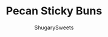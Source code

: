 ---
layout: ../../layouts/MarkdownPostLayout.astro
title: Pecan Sticky Buns
author: ShugarySweets
pubDate: 2022-09-06
description: "Learn how to make bakery quality Pecan Sticky Buns at home with this step-by-step guide. A fluffy yeast dough, cinnamon sugar filling and a gooey pecan topping make these sticky buns irresistible."
image_url: https://www.shugarysweets.com/wp-content/uploads/2022/10/pecan-sticky-buns-facebook.jpg
tags: ["Breakfast and Brunch","American"]
calories: 706
protein: 9
carbohydrates: 78
fats: 42
fiber: 4
ingredients: ["1 cup whole milk, warmed","2/3 cup granulated sugar","3 Tablespoons light brown sugar, packed","2 packets active dry (or instant) yeast","1/2 cup unsalted butter, softened","2 large eggs","1 teaspoon vanilla extract","1/2 teaspoon kosher salt","4 1/2 cups all-purpose flour","¾ cup light brown sugar, packed","½ cup unsalted butter","1/2 cup whole milk","¼ teaspoon kosher salt","2 1/2 cups chopped pecans","½ cup unsalted butter, softened","½ cup light brown sugar, packed","1/4 cup granulated sugar","1 Tablespoon cinnamon"]
serves: 12
time: "3 hours"
prepTime: "30 minutes"
instructions: ["In the bowl of a stand mixer fitted with the whisk attachment, combine the warmed milk with sugars and yeast. Lightly whisk, then let the yeast proof for about 5 minutes.","Add in butter, eggs and vanilla extract, mix to combine.","Using the dough hook attachment, add in salt and flour. Mix on medium speed until a soft dough begins to form.","Once all the flour has been added, increase the speed to medium high and been for about 5 minutes longer, kneading the dough until it is soft and supple.","Transfer the dough to a lightly greased bowl. Cover with a tea towel or plastic wrap. Allow the dough to rise for about one hour (in a warm, dry place), until it doubles in size.","Lightly grease the bottom and sides of a 13x9 baking dish (we use the deepest one we own)! Spread pecans in the bottom of the baking dish. Set aside.","In a medium saucepan, over medium heat, combine brown sugar, butter, milk, and salt. Cook until it begins to simmer.","Once simmering, cook for 2 full minutes. Remove from heat. Pour into the baking dish, over the pecans. Do not stir. Set aside.","Turn the dough after it has risen onto a lightly floured counter. Using a rolling pin, roll dough to about a 15x21-inch rectangle. Spread softened butter over the rolled out dough.","In a small bowl, combine sugars and cinnamon. Sprinkle over butter on the dough.","Roll dough into a log, rolling the long side up. Cut the dough into 12 equal pieces. Place each sticky bun into the baking dish, on top of the pecan mixture.","Cover the rolls with plastic wrap and allow to rise for an additional hour.","Preheat oven to 375 degrees F.","Bake uncovered for about 30-35 minutes. Halfway through the bake time, cover loosely with foil to keep the rolls from browning too quickly.","Remove from oven and allow to cool about 5 minutes on wire rack (or stove top). Using hot pad or oven mitts, place a platter (or a wire rack) over the top of the baking dish. Flip both the dish and platter together to release the buns (the pecan topping will now be on top). Serve warm."]
nutrition: ["706 calories","78 grams carbohydrates","95 milligrams cholesterol","42 grams fat","4 grams fiber","9 grams protein","17 grams saturated fat","114 milligrams sodium","39 grams sugar","0 grams trans fat","23 grams unsaturated fat"]
---